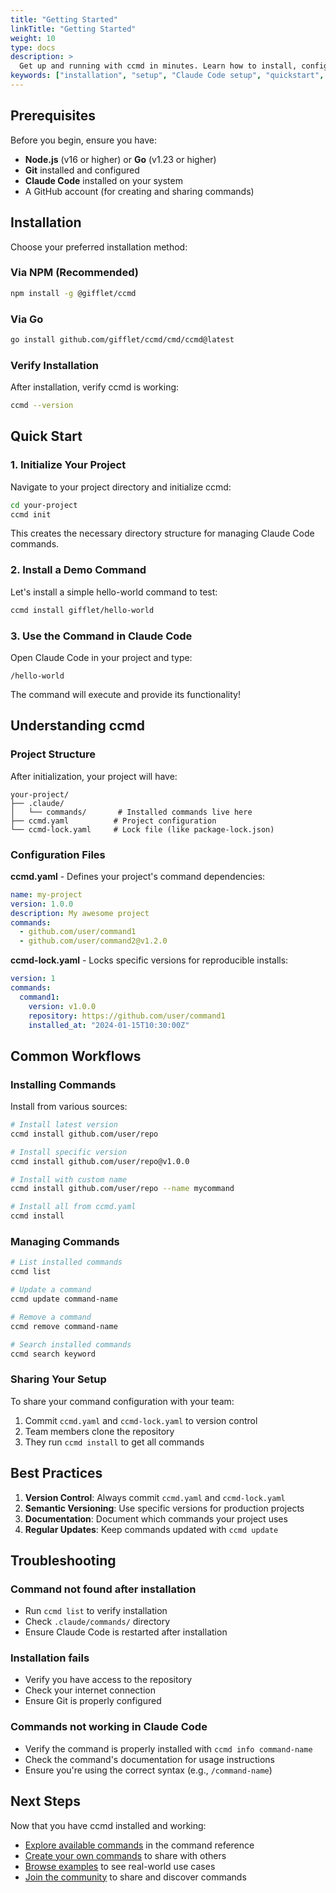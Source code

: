 ```yaml
---
title: "Getting Started"
linkTitle: "Getting Started"
weight: 10
type: docs
description: >
  Get up and running with ccmd in minutes. Learn how to install, configure, and use your first Claude Code commands.
keywords: ["installation", "setup", "Claude Code setup", "quickstart", "slash commands tutorial"]
---
```


## Prerequisites

Before you begin, ensure you have:

- **Node.js** (v16 or higher) or **Go** (v1.23 or higher)
- **Git** installed and configured
- **Claude Code** installed on your system
- A GitHub account (for creating and sharing commands)

## Installation

Choose your preferred installation method:

### Via NPM (Recommended)

```bash
npm install -g @gifflet/ccmd
```

### Via Go

```bash
go install github.com/gifflet/ccmd/cmd/ccmd@latest
```

### Verify Installation

After installation, verify ccmd is working:

```bash
ccmd --version
```

## Quick Start

### 1. Initialize Your Project

Navigate to your project directory and initialize ccmd:

```bash
cd your-project
ccmd init
```

This creates the necessary directory structure for managing Claude Code commands.

### 2. Install a Demo Command

Let's install a simple hello-world command to test:

```bash
ccmd install gifflet/hello-world
```

### 3. Use the Command in Claude Code

Open Claude Code in your project and type:

```
/hello-world
```

The command will execute and provide its functionality!

## Understanding ccmd

### Project Structure

After initialization, your project will have:

```
your-project/
├── .claude/
│   └── commands/       # Installed commands live here
├── ccmd.yaml          # Project configuration
└── ccmd-lock.yaml     # Lock file (like package-lock.json)
```

### Configuration Files

**ccmd.yaml** - Defines your project's command dependencies:
```yaml
name: my-project
version: 1.0.0
description: My awesome project
commands:
  - github.com/user/command1
  - github.com/user/command2@v1.2.0
```

**ccmd-lock.yaml** - Locks specific versions for reproducible installs:
```yaml
version: 1
commands:
  command1:
    version: v1.0.0
    repository: https://github.com/user/command1
    installed_at: "2024-01-15T10:30:00Z"
```

## Common Workflows

### Installing Commands

Install from various sources:

```bash
# Install latest version
ccmd install github.com/user/repo

# Install specific version
ccmd install github.com/user/repo@v1.0.0

# Install with custom name
ccmd install github.com/user/repo --name mycommand

# Install all from ccmd.yaml
ccmd install
```

### Managing Commands

```bash
# List installed commands
ccmd list

# Update a command
ccmd update command-name

# Remove a command
ccmd remove command-name

# Search installed commands
ccmd search keyword
```

### Sharing Your Setup

To share your command configuration with your team:

1. Commit `ccmd.yaml` and `ccmd-lock.yaml` to version control
2. Team members clone the repository
3. They run `ccmd install` to get all commands

## Best Practices

1. **Version Control**: Always commit `ccmd.yaml` and `ccmd-lock.yaml`
2. **Semantic Versioning**: Use specific versions for production projects
3. **Documentation**: Document which commands your project uses
4. **Regular Updates**: Keep commands updated with `ccmd update`

## Troubleshooting

### Command not found after installation

- Run `ccmd list` to verify installation
- Check `.claude/commands/` directory
- Ensure Claude Code is restarted after installation

### Installation fails

- Verify you have access to the repository
- Check your internet connection
- Ensure Git is properly configured

### Commands not working in Claude Code

- Verify the command is properly installed with `ccmd info command-name`
- Check the command's documentation for usage instructions
- Ensure you're using the correct syntax (e.g., `/command-name`)

## Next Steps

Now that you have ccmd installed and working:

- [Explore available commands](/usage/commands/) in the command reference
- [Create your own commands](/creating-commands/) to share with others
- [Browse examples](/examples/) to see real-world use cases
- [Join the community](https://github.com/gifflet/ccmd/discussions) to share and discover commands